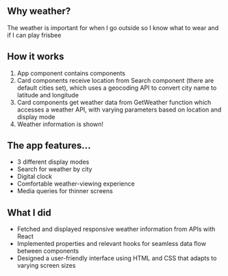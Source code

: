 ## Why weather?

The weather is important for when I go outside so I know what to wear and if I can play frisbee

## How it works

1. App component contains components
2. Card components receive location from Search component (there are default cities set), which uses a geocoding API to convert city name to latitude and longitude
3. Card components get weather data from GetWeather function which accesses a weather API, with varying parameters based on location and display mode
4. Weather information is shown!

## The app features...

- 3 different display modes
- Search for weather by city
- Digital clock
- Comfortable weather-viewing experience
- Media queries for thinner screens

## What I did

- Fetched and displayed responsive weather information from APIs with React
- Implemented properties and relevant hooks for seamless data flow between components
- Designed a user-friendly interface using HTML and CSS that adapts to varying screen sizes